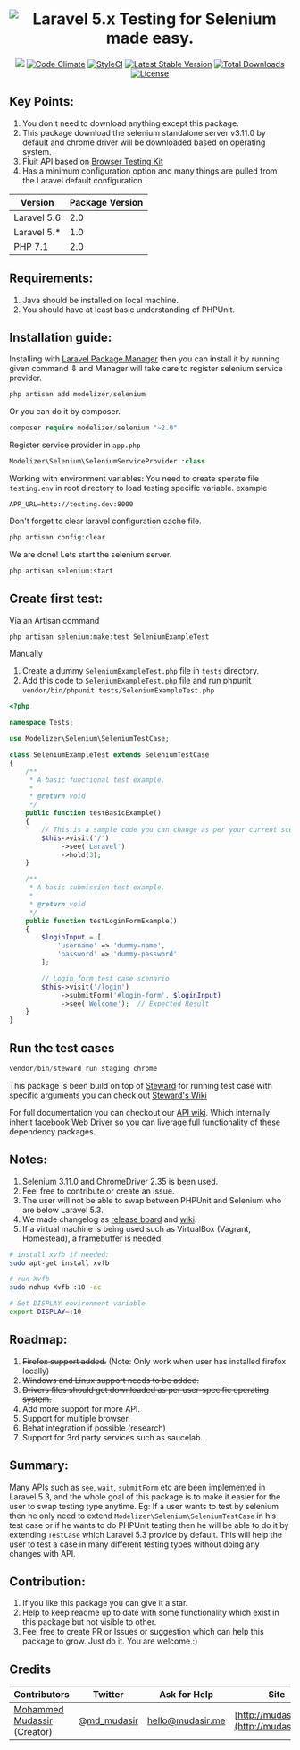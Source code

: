 <h1 align="center">
<img src="https://cloud.githubusercontent.com/assets/7669734/21817480/2c76852e-d78a-11e6-9ac8-66cfa79a922a.png" alt="Laravel 5.x Testing for Selenium made easy." />
</h1>

<p align="center">
<a href="https://travis-ci.org/Modelizer/Laravel-Selenium"><img src="https://travis-ci.org/Modelizer/Laravel-Selenium.svg?branch=master" /></a> 
<a href="https://codeclimate.com/github/Modelizer/Selenium"><img src="https://codeclimate.com/github/Modelizer/Selenium/badges/gpa.svg" alt="Code Climate" /></a> 
<a href="https://styleci.io/repos/67329041"><img src="https://styleci.io/repos/67329041/shield?branch=master" alt="StyleCI" /></a> 
<a href="https://packagist.org/packages/modelizer/selenium"><img src="https://poser.pugx.org/modelizer/selenium/v/stable" alt="Latest Stable Version" /></a> 
<a href="https://packagist.org/packages/modelizer/selenium"><img src="https://poser.pugx.org/modelizer/selenium/downloads" alt="Total Downloads" /></a> 
<a href="https://packagist.org/packages/modelizer/selenium"><img src="https://poser.pugx.org/modelizer/selenium/license" alt="License" /></a>
</p>

## Key Points:
1. You don't need to download anything except this package.
2. This package download the selenium standalone server v3.11.0 by default and chrome driver will be downloaded based on operating system.
3. Fluit API based on [Browser Testing Kit](https://github.com/laravel/browser-kit-testing)
3. Has a minimum configuration option and many things are pulled from the Laravel default configuration.

| Version      | Package Version |
| ------------ | --------------- |
| Laravel 5.6  | 2.0             |
| Laravel 5.*  | 1.0             |
| PHP 7.1      | 2.0             |

## Requirements:
1. Java should be installed on local machine.
2. You should have at least basic understanding of PHPUnit.


## Installation guide:
Installing with [Laravel Package Manager](https://github.com/Qafeen/Manager) then you can install it by running given command <b>⇩</b> and Manager will take care to register selenium service provider.
```php 
php artisan add modelizer/selenium
``` 

Or you can do it by composer.
```php
composer require modelizer/selenium "~2.0"
```

Register service provider in `app.php`
```php
Modelizer\Selenium\SeleniumServiceProvider::class
```

Working with environment variables:
You need to create sperate file `testing.env` in root directory to load testing specific variable. example
```
APP_URL=http://testing.dev:8000
```

Don't forget to clear laravel configuration cache file.
```php
php artisan config:clear
```

We are done! Lets start the selenium server.
```php
php artisan selenium:start
```

## Create first test:

Via an Artisan command

 ```php
 php artisan selenium:make:test SeleniumExampleTest
 ```

Manually

1. Create a dummy `SeleniumExampleTest.php` file in `tests` directory.
2. Add this code to `SeleniumExampleTest.php` file and run phpunit `vendor/bin/phpunit tests/SeleniumExampleTest.php`
```php
<?php

namespace Tests;

use Modelizer\Selenium\SeleniumTestCase;

class SeleniumExampleTest extends SeleniumTestCase
{
    /**
     * A basic functional test example.
     *
     * @return void
     */
    public function testBasicExample()
    {
        // This is a sample code you can change as per your current scenario
        $this->visit('/')
             ->see('Laravel')
             ->hold(3);
    }

    /**
     * A basic submission test example.
     *
     * @return void
     */
    public function testLoginFormExample()
    {
        $loginInput = [
            'username' => 'dummy-name',
            'password' => 'dummy-password'
        ];

        // Login form test case scenario
        $this->visit('/login')
             ->submitForm('#login-form', $loginInput)
             ->see('Welcome');  // Expected Result
    }
}
```

## Run the test cases
```php
vendor/bin/steward run staging chrome
```

This package is been build on top of [Steward](https://github.com/lmc-eu/steward/) for running test case with specific arguments you can check out [Steward's Wiki](https://github.com/lmc-eu/steward/wiki/Run-only-specified-tests)

For full documentation you can checkout our [API wiki](https://github.com/Modelizer/Laravel-Selenium/wiki/APIs). Which internally inherit [facebook Web Driver](https://github.com/facebook/php-webdriver) so you can liverage full functionality of these dependency packages.

## Notes:
1. Selenium 3.11.0 and ChromeDriver 2.35 is been used.
2. Feel free to contribute or create an issue.
3. The user will not be able to swap between PHPUnit and Selenium who are below Laravel 5.3.
4. We made changelog as [release board](https://github.com/Modelizer/Laravel-Selenium/releases) and [wiki](https://github.com/Modelizer/Selenium/wiki/change-log).
5. If a virtual machine is being used such as VirtualBox (Vagrant, Homestead), a framebuffer is needed:

 ```bash
 # install xvfb if needed:
 sudo apt-get install xvfb

 # run Xvfb
 sudo nohup Xvfb :10 -ac

 # Set DISPLAY environment variable
 export DISPLAY=:10
 ```

## Roadmap:
1. ~~Firefox support added.~~ (Note: Only work when user has installed firefox locally)
2. ~~Windows and Linux support needs to be added.~~
3. ~~Drivers files should get downloaded as per user-specific operating system.~~
4. Add more support for more API.
5. Support for multiple browser.
6. Behat integration if possible (research)
7. Support for 3rd party services such as saucelab.

## Summary:
Many APIs such as `see`, `wait`, `submitForm` etc are been implemented in Laravel 5.3, and the whole goal of this package is to make it easier for the user to swap testing type anytime.
Eg: If a user wants to test by selenium then he only need to extend `Modelizer\Selenium\SeleniumTestCase` in his test case or if he wants to do PHPUnit testing then he will be able to do it by extending `TestCase` which Laravel 5.3 provide by default. This will help the user to test a case in many different testing types without doing any changes with API.


<a name="Contribution"></a>
## Contribution:
1. If you like this package you can give it a star.
2. Help to keep readme up to date with some functionality which exist in this package but not visible to other.
3. Feel free to create PR or Issues or suggestion which can help this package to grow.
Just do it. You are welcome :)


<a name="Credits"></a>
## Credits

| Contributors           | Twitter   | Ask for Help | Site |
|------------------------|-----------|--------------|------|
| [Mohammed Mudassir](https://github.com/Modelizer) (Creator) | @[md_mudasir](https://twitter.com/md_mudasir) | hello@mudasir.me | [http://mudasir.me](http://mudasir.me/) |
